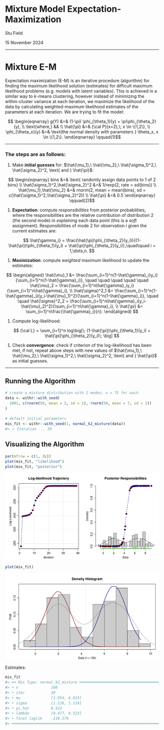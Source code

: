 # Mixture Model Expectation-Maximization

Stu Field

15 November 2024

------------------------------------------------------------------------

# Mixture E-M

Expectation maximization (E-M) is an iterative procedure (algorithm) for
finding the maximum likelihood solution (estimates) for difficult
maximum likelihood problems (e.g. models with latent variables). This is
achieved in a similar way to *k*-means clustering, however instead of
minimizing the within-cluster variance at each iteration, we maximize
the likelihood of the data by calculating weighted-maximum likelihood
estimates of the parameters at each iteration. We are trying to fit the
model:

<span id="eq-mix-em">$$
\begin{eqnarray}
g(Y) &=& (1-\pi) \phi_{\theta_1}(y) + \pi\phi_{\theta_2}(y), \\
\text{where,} && \\
\hat{\pi} &=& {\cal P}(x=2),\; x \in \{1,2\}, \\
\phi_{\theta_x}(y) &=& \text{the normal density with parameters } \theta_x, x \in \{1,2\}.
\end{eqnarray}
 \qquad(1)$$</span>

------------------------------------------------------------------------

### The steps are as follows:

1.  Make **initial guesses** for:
    $\hat{\mu_1},\ \hat{\mu_2},\ \hat{\sigma_1}^2,\ \hat{\sigma_2}^2, \text{ and } \hat{\pi}$:

<span id="eq-algorithm">$$
\begin{eqnarray}
  bins &=& \text{ randomly assign data points to 1 of 2 bins} \\
  \hat{\sigma_1}^2,\hat{\sigma_2}^2 &=& 1/rexp(2, rate = sd(bins)) \\
  \hat{\mu_1},\hat{\mu_2} &=& rnorm(2, mean = mean(bins), sd = c(\hat{\sigma_1}^2,\hat{\sigma_2}^2)) \\
  \hat{\pi} &=& 0.5
\end{eqnarray}
 \qquad(2)$$</span>

1.  **Expectation**: compute *responsibilities* from posterior
    probabilities, where the responsibilities are the relative
    contribution of distribution 2 (the second mode) in *explaining*
    each data point (this is a *soft* assignment). Responsibilities of
    mode 2 for observation $i$ given the current estimates are:

$$
\hat{\gamma_i} = \frac{\hat{\pi}\phi_{\theta_2}(y_i)}{(1-\hat{\pi})\phi_{\theta_1}(y_i) + \hat{\pi}\phi_{\theta_2}(y_i)},\quad\quad i = 1,\dots,n.
$$

1.  **Maximization**: compute *weighted* maximum likelihood to update
    the estimates:

$$
\begin{aligned}
\hat{\mu}_1 &= \frac{\sum_{i=1}^n(1-\hat{\gamma}_i)y_i}{\sum_{i=1}^n(1-\hat{\gamma}_i)},
\quad \quad \quad \quad \quad
\hat{\mu}_2 = \frac{\sum_{i=1}^n\hat{\gamma}_iy_i}{\sum_{i=1}^n\hat{\gamma}_i}, \\
\hat{\sigma}^2_1 &= \frac{\sum_{i=1}^n(1-\hat{\gamma}_i)(y_i-\hat{\mu}_1)^2}{\sum_{i=1}^n(1-\hat{\gamma}_i)},
\quad \quad 
\hat{\sigma}^2_2 = \frac{\sum_{i=1}^n\hat{\gamma}_i(y_i-\hat{\mu}_2)^2}{\sum_{i=1}^n\hat{\gamma}_i}, \\
\hat{\pi} &= \sum_{i=1}^n\frac{\hat{\gamma}_i}{n}.
\end{aligned}
$$

1.  Compute log-likelihood:

$$
{\cal L} = \sum_{i=1}^n log\big[\; (1-\hat{\pi})\phi_{\theta_1}(y_i) + \hat{\pi}\phi_{\theta_2}(y_i)\; \big]
$$

1.  Check **convergence**: check if criterion of the log-likelihood has
    been met, if not, repeat above steps with new values of
    $\hat{\mu_1},\ \hat{\mu_2},\ \hat{\sigma_1}^2,\ \hat{\sigma_2}^2, \text{ and } \hat{\pi}$
    as initial guesses.

------------------------------------------------------------------------

## Running the Algorithm

``` r
# create a mixture distribution with 2 modes; n = 75 for each
data <- withr::with_seed(
  1001, c(rnorm(50, mean = 2, sd = 1), rnorm(50, mean = 7, sd = 1))
)

# default initial parameters
mix_fit <- withr::with_seed(1, normal_k2_mixture(data))
#> ✓ Iteration ... 39
```

## Visualizing the Algorithm

``` r
par(mfrow = c(1, 2L))
plot(mix_fit, "likelihood")
plot(mix_fit, "posterior")
```

![caption_em1](figures/mixture-plot-em1-1.png)

``` r
plot(mix_fit)
```

![caption_em2](figures/mixture-plot-em2-1.png)

Estimates:

``` r
mix_fit
#> ══ Mix Type: normal_k2_mixture ═════════════════════════════════════════════════
#> • n               100
#> • iter            39
#> • mu              [1.954, 6.823]
#> • sigma           [1.126, 1.119]
#> • pi_hat          0.523
#> • lambda          [0.477, 0.523]
#> • final loglik    -218.579
#> ════════════════════════════════════════════════════════════════════════════════
```
